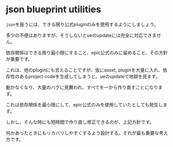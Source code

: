 # json blueprint utilities

`json`を扱うには、できる限り公式pluginのみを使用するようにしましょう。

多少の不便はありますが、そうしないとueのupdateには完全に対応できません。

依存関係はできる限り最小限にすること、epic公式のみに留めること、その方針が重要です。

これは、他のpluginにも言えることですが、仮にasset, pluginを大量に入れ、依存性のあるproject codeを生成してしまうと、ueのupdateで地獄を見ます。

動かなくなり、大量のバグに見舞われ、すべてを一から作り直すことになります。

これは依存関係を最小限にして、epic公式のみを使用していたとしても発生します。

しかし、そんな時にも短時間で作り直し修正できるのが、上記方針です。

何かあったときにもリカバリしやすくするよう設計する。それが最も重要な考え方です。

